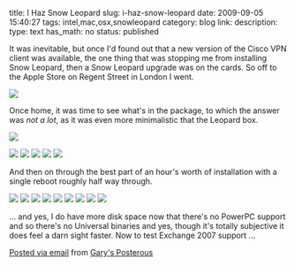 title: I Haz Snow Leopard
slug: i-haz-snow-leopard
date: 2009-09-05 15:40:27
tags: intel,mac,osx,snowleopard
category: blog
link: 
description: 
type: text
has_math: no
status: published

It was inevitable, but once I'd found out that a new version of the Cisco VPN client was available, the one thing that was stopping me from installing Snow Leopard, then a Snow Leopard upgrade was on the cards. So off to the Apple Store on Regent Street in London I went.

[![](https://posterous.com/getfile/files.posterous.com/vicchi/ZTw4SEVD2KOQ2AbAweJtxPaxipubHkbpBkjXkJC7m0z2Ryga73uFQy9qK4Bg/IMG_1237.jpg.scaled.500.jpg)](https://posterous.com/getfile/files.posterous.com/vicchi/kf794T0M8CptGmZW4ulv5NDTFSmZwWOL2tzsLg5BugXrP4FczydjfzeGKyXN/IMG_1237.jpg.scaled.1000.jpg "https://posterous.com/getfile/files.posterous.com/vicchi/kf794T0M8CptGmZW4ulv5NDTFSmZwWOL2tzsLg5BugXrP4FczydjfzeGKyXN/IMG_1237.jpg.scaled.1000.jpg")





Once home, it was time to see what's in the package, to which the answer was *not a lot*, as it was even more minimalistic that the Leopard box.



[![](https://posterous.com/getfile/files.posterous.com/vicchi/Dd06ngk58gyAYhf2Ra4ZpLHngkI4p1l9AMYR9MkzJHofnun5xmKOxa8RfPN8/IMG_1239.jpg.scaled.500.jpg)](https://posterous.com/getfile/files.posterous.com/vicchi/CxaX9dIXstK99qArn8vduYCO4zHdfUL4jNYzjrGd7gdj8K09L1hb5nQkC5bZ/IMG_1239.jpg.scaled.1000.jpg "https://posterous.com/getfile/files.posterous.com/vicchi/CxaX9dIXstK99qArn8vduYCO4zHdfUL4jNYzjrGd7gdj8K09L1hb5nQkC5bZ/IMG_1239.jpg.scaled.1000.jpg")

[![](https://posterous.com/getfile/files.posterous.com/vicchi/y7GR9IA146s49x01mhK0N00BHkrgrIa9oG9XVdqHwIm6dAOBcxz1mEoE9pgq/IMG_1240.jpg.scaled.500.jpg)](https://posterous.com/getfile/files.posterous.com/vicchi/hZ94qvkHh1fuVGMEcD7RcaBVh4FRpnCMz27k2syRAxjom0BgBhH5GVOusA78/IMG_1240.jpg.scaled.1000.jpg "https://posterous.com/getfile/files.posterous.com/vicchi/hZ94qvkHh1fuVGMEcD7RcaBVh4FRpnCMz27k2syRAxjom0BgBhH5GVOusA78/IMG_1240.jpg.scaled.1000.jpg")
[![](https://posterous.com/getfile/files.posterous.com/vicchi/7ELzKBSVtePQlM5N8zKdkqDFY480aHUSqodF42DAyLFu6d5vc5aH6dLsexU5/IMG_1241.jpg.scaled.500.jpg)](https://posterous.com/getfile/files.posterous.com/vicchi/vBpq4MuXZnEUZxDmdAkf5zzEq9XTs1PY7VjbeRG3cLyCX3WXwLCF2f0gGDZR/IMG_1241.jpg.scaled.1000.jpg "https://posterous.com/getfile/files.posterous.com/vicchi/vBpq4MuXZnEUZxDmdAkf5zzEq9XTs1PY7VjbeRG3cLyCX3WXwLCF2f0gGDZR/IMG_1241.jpg.scaled.1000.jpg")
[![](https://posterous.com/getfile/files.posterous.com/vicchi/kZiFVV48hle9uIRa6yYpbgRHHZz514HVq0HDwI6qvBB5mklGRjzjS3J1Etzj/IMG_1242.jpg.scaled.500.jpg)](https://posterous.com/getfile/files.posterous.com/vicchi/yljjVb59V3ShbrDk9O64X3heaaeR4etw0YdHF7JxICtPoDs0icr2JqrieB12/IMG_1242.jpg.scaled.1000.jpg "https://posterous.com/getfile/files.posterous.com/vicchi/yljjVb59V3ShbrDk9O64X3heaaeR4etw0YdHF7JxICtPoDs0icr2JqrieB12/IMG_1242.jpg.scaled.1000.jpg")
[![](https://posterous.com/getfile/files.posterous.com/vicchi/nUUkPeFpArbp4AFTMkZYxiU8oalxgTDc6AN3tA2r0hhrZ9zUjdIvPR9XzGXY/IMG_1243.jpg.scaled.500.jpg)](https://posterous.com/getfile/files.posterous.com/vicchi/HZOValGsgulgwKW6DKFV3iXxhbWR3ZAHNMCg5O69ov51RDZM6KJF3IXyIX2H/IMG_1243.jpg.scaled.1000.jpg "https://posterous.com/getfile/files.posterous.com/vicchi/HZOValGsgulgwKW6DKFV3iXxhbWR3ZAHNMCg5O69ov51RDZM6KJF3IXyIX2H/IMG_1243.jpg.scaled.1000.jpg")
[![](https://posterous.com/getfile/files.posterous.com/vicchi/I2PUHKo8wCxiZ6Po75VXfN9MZ0zznum2wlVxjUxWGdXleBYqH4g1V3AfbaLI/IMG_1244.jpg.scaled.500.jpg)](https://posterous.com/getfile/files.posterous.com/vicchi/GsWLaYtzZgLG8ztbAL2ZQLj9xJ5klWGPv2mj3czxBOmyQsTliOZM5PEmht1X/IMG_1244.jpg.scaled.1000.jpg "https://posterous.com/getfile/files.posterous.com/vicchi/GsWLaYtzZgLG8ztbAL2ZQLj9xJ5klWGPv2mj3czxBOmyQsTliOZM5PEmht1X/IMG_1244.jpg.scaled.1000.jpg")



And then on through the best part of an hour's worth of installation with a single reboot roughly half way through.



![](https://posterous.com/getfile/files.posterous.com/vicchi/8qOUb2KwUnYs19lERVa15rk91J0wfRpBmBYSFRZkGzW4d97YgaCQileylIKV/Leopard.jpg)
[![](https://posterous.com/getfile/files.posterous.com/vicchi/MlfkVTdRW095tEnmknpWDrt6HyW0UjczeASgpergTO4mPOsOlpxHPtbe1lT0/Install_1.jpg.scaled.500.jpg)](https://posterous.com/getfile/files.posterous.com/vicchi/mqrrtpI3ev6S4DpsDsKLAvwtlCPFwavxkuh1X47eod5tyurDSzVnbV1PVxBT/Install_1.jpg "https://posterous.com/getfile/files.posterous.com/vicchi/mqrrtpI3ev6S4DpsDsKLAvwtlCPFwavxkuh1X47eod5tyurDSzVnbV1PVxBT/Install_1.jpg")
[![](https://posterous.com/getfile/files.posterous.com/vicchi/1gteQ0CNPiuy7UCRREeqfyOh494BghpWmsKpwiHFeD3mAA2RDJMyxxICzB7p/Install_2.jpg.scaled.500.jpg)](https://posterous.com/getfile/files.posterous.com/vicchi/zQaiHnaMoAV8N8qBbLbo1g0ZeIxjBLt3BLxZnHt3qfyTQiVjbprXoH7TD9Zg/Install_2.jpg "https://posterous.com/getfile/files.posterous.com/vicchi/zQaiHnaMoAV8N8qBbLbo1g0ZeIxjBLt3BLxZnHt3qfyTQiVjbprXoH7TD9Zg/Install_2.jpg")
[![](https://posterous.com/getfile/files.posterous.com/vicchi/jIeDSnZeRkSTIsMEaxphtjlqm3YZF4LEFLY4HcIXIdOTNaGzbr2Tk8ljLQTY/Install_3.jpg.scaled.500.jpg)](https://posterous.com/getfile/files.posterous.com/vicchi/vCCvzjzdPMI3ZGaIbWvz9x0RDyXzA3PfWtS6gWRN3600qupG2Fz5pB9YqUF2/Install_3.jpg "https://posterous.com/getfile/files.posterous.com/vicchi/vCCvzjzdPMI3ZGaIbWvz9x0RDyXzA3PfWtS6gWRN3600qupG2Fz5pB9YqUF2/Install_3.jpg")
[![](https://posterous.com/getfile/files.posterous.com/vicchi/N1iQf8FM6GpDUMGYkWjn7kwQKMrdlkbhyHN8COwKTcdI3Nv9NInbmDhpiaEu/Install_4.jpg.scaled.500.jpg)](https://posterous.com/getfile/files.posterous.com/vicchi/gWe6ZwcUV6JMWkAilEQs5hklWTefEioau7yk32tVX1waQU8FlAbkIslI6MY0/Install_4.jpg "https://posterous.com/getfile/files.posterous.com/vicchi/gWe6ZwcUV6JMWkAilEQs5hklWTefEioau7yk32tVX1waQU8FlAbkIslI6MY0/Install_4.jpg")
[![](https://posterous.com/getfile/files.posterous.com/vicchi/CvQDwC2Wn3NjiLE3tIEPd8AudrKRg1Czp0x0EnDHLTFS6wSh2sFywKUxdncY/Install_5.jpg.scaled.500.jpg)](https://posterous.com/getfile/files.posterous.com/vicchi/xElmh6vPvAZ88lYSPmZPpVY486mxtDALazQwdkfGmpkhIwdz6npjfX6Q1znt/Install_5.jpg "https://posterous.com/getfile/files.posterous.com/vicchi/xElmh6vPvAZ88lYSPmZPpVY486mxtDALazQwdkfGmpkhIwdz6npjfX6Q1znt/Install_5.jpg")
[![](https://posterous.com/getfile/files.posterous.com/vicchi/HZkcnrmjSqq3ElYwsAfB9JyLRQKtfVU6ohW7kMRH9ZAwafnoIQ332LQd9DZH/Install_6.jpg.scaled.500.jpg)](https://posterous.com/getfile/files.posterous.com/vicchi/zBw8y3XErmaMQRCn4k0JEO7AMUAPL1rvlZvCnP6CxQkwXjmlO5pFTHGu3LCh/Install_6.jpg "https://posterous.com/getfile/files.posterous.com/vicchi/zBw8y3XErmaMQRCn4k0JEO7AMUAPL1rvlZvCnP6CxQkwXjmlO5pFTHGu3LCh/Install_6.jpg")
[![](https://posterous.com/getfile/files.posterous.com/vicchi/g4TJgiBZ4M1qhiJiKHww9iILZZsO58NOx0cPZtf73rZa93y0H6Y0sknkdvq6/Install_7.jpg.scaled.500.jpg)](https://posterous.com/getfile/files.posterous.com/vicchi/aliYzaNHJ3oaUxZYlEGnJUm4KoXAtWDfxi6obYSVObt120obw8x4anoOBtdg/Install_7.jpg "https://posterous.com/getfile/files.posterous.com/vicchi/aliYzaNHJ3oaUxZYlEGnJUm4KoXAtWDfxi6obYSVObt120obw8x4anoOBtdg/Install_7.jpg")
![](https://posterous.com/getfile/files.posterous.com/vicchi/tt26cEBg2pgh82Zok67Bw5RVOIFgCnscWvvelRBCyaJj9sNNZ5qcFL4pshTh/Install_8.jpg)


... and yes, I do have more disk space now that there's no PowerPC support and so there's no Universal binaries and yes, though it's totally subjective it does feel a darn sight faster. Now to test Exchange 2007 support ...


[Posted via email](https://posterous.com "https://posterous.com") from [Gary's Posterous](https://vicchi.posterous.com/i-haz-snow-leopard "https://vicchi.posterous.com/i-haz-snow-leopard")



